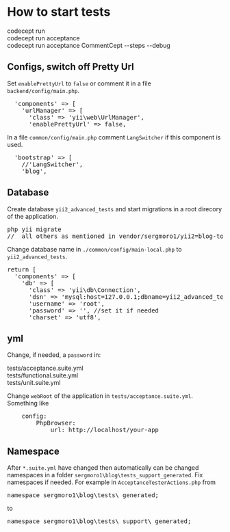 <h1>How to start tests</h1>

codecept run<br>
codecept run acceptance<br>
codecept run acceptance CommentCept --steps --debug

<h2>Configs, switch off Pretty Url</h2>

Set <code>enablePrettyUrl</code> to <code>false</code> or comment it in a file <code>backend/config/main.php</code>.
<pre>
  'components' => [
    'urlManager' => [
      'class' => 'yii\web\UrlManager',
      'enablePrettyUrl' => false,
</pre>

In a file <code>common/config/main.php</code> comment <code>LangSwitcher</code> if this component is used.
<pre>
  'bootstrap' => [
    //'LangSwitcher',
    'blog',
</pre>

<h2>Database</h2>

Create database <code>yii2_advanced_tests</code> and start migrations in a root direcory of the application.
<pre>
php yii migrate
//  all others as mentioned in vendor/sergmoro1/yii2=blog-tools/README.md
</pre>

Change database name in <code>./common/config/main-local.php</code> to <code>yii2_advanced_tests</code>.

<pre>
return [
  'components' => [
    'db' => [
      'class' => 'yii\db\Connection',
      'dsn' => 'mysql:host=127.0.0.1;dbname=yii2_advanced_tests,
      'username' => 'root',
      'password' => '', //set it if needed
      'charset' => 'utf8',
</pre>

<h2>yml</h2>

Change, if needed, a <code>password</code> in: 

tests/acceptance.suite.yml<br>
tests/functional.suite.yml<br>
tests/unit.suite.yml

Change <code>webRoot</code> of the application in <code>tests/acceptance.suite.yml</code>. Something like

<pre>
    config:
        PhpBrowser:
            url: http://localhost/your-app
</pre>

<h2>Namespace</h2>

After <code>*.suite.yml</code> have changed then automatically can be changed namespaces in a folder 
<code>sergmoro1\blog\tests\_support\_generated</code>. Fix namespaces if needed.
For example in <code>AcceptanceTesterActions.php</code> from
<pre>
namespace sergmoro1\blog\tests\_generated;
</pre>

to
<pre>
namespace sergmoro1\blog\tests\_support\_generated;
</pre>
